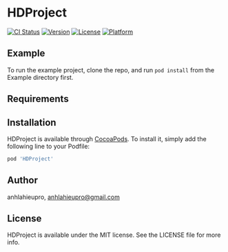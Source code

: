 # HDProject

[![CI Status](https://img.shields.io/travis/anhlahieupro/HDProject.svg?style=flat)](https://travis-ci.org/anhlahieupro/HDProject)
[![Version](https://img.shields.io/cocoapods/v/HDProject.svg?style=flat)](https://cocoapods.org/pods/HDProject)
[![License](https://img.shields.io/cocoapods/l/HDProject.svg?style=flat)](https://cocoapods.org/pods/HDProject)
[![Platform](https://img.shields.io/cocoapods/p/HDProject.svg?style=flat)](https://cocoapods.org/pods/HDProject)

## Example

To run the example project, clone the repo, and run `pod install` from the Example directory first.

## Requirements

## Installation

HDProject is available through [CocoaPods](https://cocoapods.org). To install
it, simply add the following line to your Podfile:

```ruby
pod 'HDProject'
```

## Author

anhlahieupro, anhlahieupro@gmail.com

## License

HDProject is available under the MIT license. See the LICENSE file for more info.
